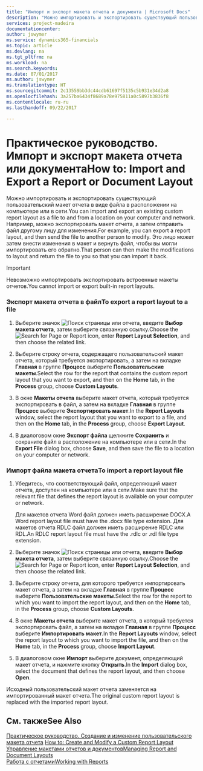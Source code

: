 ```yaml
---
title: "Импорт и экспорт макета отчета и документа | Microsoft Docs"
description: "Можно импортировать и экспортировать существующий пользовательский макет отчета в виде файла в расположении на компьютере или в сети."
services: project-madeira
documentationcenter: 
author: jswymer
ms.service: dynamics365-financials
ms.topic: article
ms.devlang: na
ms.tgt_pltfrm: na
ms.workload: na
ms.search.keywords: 
ms.date: 07/01/2017
ms.author: jswymer
ms.translationtype: HT
ms.sourcegitcommit: 2c13559bb3dc44cdb61697f5135c5b931e34d2a8
ms.openlocfilehash: 3a257ba6434f8689a78e975811a0c5897b3836f8
ms.contentlocale: ru-ru
ms.lasthandoff: 09/22/2017

---
```

# <a name="how-to-import-and-export-a-report-or-document-layout"></a><span data-ttu-id="ca4ed-103">Практическое руководство. Импорт и экспорт макета отчета или документа</span><span class="sxs-lookup"><span data-stu-id="ca4ed-103">How to: Import and Export a Report or Document Layout</span></span>
<span data-ttu-id="ca4ed-104">Можно импортировать и экспортировать существующий пользовательский макет отчета в виде файла в расположении на компьютере или в сети.</span><span class="sxs-lookup"><span data-stu-id="ca4ed-104">You can import and export an existing custom report layout as a file to and from a location on your computer and network.</span></span> <span data-ttu-id="ca4ed-105">Например, можно экспортировать макет отчета, а затем отправить файл другому лицу для изменения.</span><span class="sxs-lookup"><span data-stu-id="ca4ed-105">For example, you can export a report layout, and then send the file to another person to modify.</span></span> <span data-ttu-id="ca4ed-106">Это лицо может затем внести изменения в макет и вернуть файл, чтобы вы могли импортировать его обратно.</span><span class="sxs-lookup"><span data-stu-id="ca4ed-106">That person can then make the modifications to layout and return the file to you so that you can import it back.</span></span>  
  
> [!IMPORTANT]  
>  <span data-ttu-id="ca4ed-107">Невозможно импортировать экспортировать встроенные макеты отчетов.</span><span class="sxs-lookup"><span data-stu-id="ca4ed-107">You cannot import or export built-in report layouts.</span></span>  
  
### <a name="to-export-a-report-layout-to-a-file"></a><span data-ttu-id="ca4ed-108">Экспорт макета отчета в файл</span><span class="sxs-lookup"><span data-stu-id="ca4ed-108">To export a report layout to a file</span></span>  
  
1.  <span data-ttu-id="ca4ed-109">Выберите значок ![Поиск страницы или отчета](media/ui-search/search_small.png "Значок поиска страницы или отчета"), введите **Выбор макета отчета**, затем выберите связанную ссылку.</span><span class="sxs-lookup"><span data-stu-id="ca4ed-109">Choose the ![Search for Page or Report](media/ui-search/search_small.png "Search for Page or Report icon") icon, enter **Report Layout Selection**, and then choose the related link.</span></span>  
  
2.  <span data-ttu-id="ca4ed-110">Выберите строку отчета, содержащего пользовательский макет отчета, который требуется экспортировать, а затем на вкладке **Главная** в группе **Процесс** выберите **Пользовательские макеты**.</span><span class="sxs-lookup"><span data-stu-id="ca4ed-110">Select the row for the report that contains the custom report layout that you want to export, and then on the **Home** tab, in the **Process** group, choose **Custom Layouts**.</span></span>  
  
3.  <span data-ttu-id="ca4ed-111">В окне **Макеты отчета** выберите макет отчета, который требуется экспортировать в файл, а затем на вкладке **Главная** в группе **Процесс** выберите **Экспортировать макет**.</span><span class="sxs-lookup"><span data-stu-id="ca4ed-111">In the **Report Layouts** window, select the report layout that you want to export to a file, and then on the **Home** tab, in the **Process** group, choose **Export Layout**.</span></span>  
  
4.  <span data-ttu-id="ca4ed-112">В диалоговом окне **Экспорт файла** щелкните **Сохранить** и сохраните файл в расположение на компьютере или в сети.</span><span class="sxs-lookup"><span data-stu-id="ca4ed-112">In the **Export File** dialog box, choose **Save**, and then save the file to a location on your computer or network.</span></span>  
  
### <a name="to-import-a-report-layout-file"></a><span data-ttu-id="ca4ed-113">Импорт файла макета отчета</span><span class="sxs-lookup"><span data-stu-id="ca4ed-113">To import a report layout file</span></span>  
  
1.  <span data-ttu-id="ca4ed-114">Убедитесь, что соответствующий файл, определяющий макет отчета, доступен на компьютере или в сети.</span><span class="sxs-lookup"><span data-stu-id="ca4ed-114">Make sure that the relevant file that defines the report layout is available on your computer or network.</span></span>  
  
     <span data-ttu-id="ca4ed-115">Для макетов отчета Word файл должен иметь расширение DOCX.</span><span class="sxs-lookup"><span data-stu-id="ca4ed-115">A Word report layout file must have the .docx file type extension.</span></span> <span data-ttu-id="ca4ed-116">Для макетов отчета RDLC файл должен иметь расширение RDLC или RDL.</span><span class="sxs-lookup"><span data-stu-id="ca4ed-116">An RDLC report layout file must have the .rdlc or .rdl file type extension.</span></span>  
  
2.  <span data-ttu-id="ca4ed-117">Выберите значок ![Поиск страницы или отчета](media/ui-search/search_small.png "Значок поиска страницы или отчета"), введите **Выбор макета отчета**, затем выберите связанную ссылку.</span><span class="sxs-lookup"><span data-stu-id="ca4ed-117">Choose the ![Search for Page or Report](media/ui-search/search_small.png "Search for Page or Report icon") icon, enter **Report Layout Selection**, and then choose the related link.</span></span>  
  
3.  <span data-ttu-id="ca4ed-118">Выберите строку отчета, для которого требуется импортировать макет отчета, а затем на вкладке **Главная** в группе **Процесс** выберите **Пользовательские макеты**.</span><span class="sxs-lookup"><span data-stu-id="ca4ed-118">Select the row for the report to which you want to import the report layout, and then on the **Home** tab, in the **Process** group, choose **Custom Layouts**.</span></span>  
  
4.  <span data-ttu-id="ca4ed-119">В окне **Макеты отчета** выберите макет отчета, в который требуется экспортировать файл, а затем на вкладке **Главная** в группе **Процесс** выберите **Импортировать макет**.</span><span class="sxs-lookup"><span data-stu-id="ca4ed-119">In the **Report Layouts** window, select the report layout to which you want to import the file, and then on the **Home** tab, in the **Process** group, choose **Import Layout**.</span></span>  
  
5.  <span data-ttu-id="ca4ed-120">В диалоговом окне **Импорт** выберите документ, определяющий макет отчета, и нажмите кнопку **Открыть**.</span><span class="sxs-lookup"><span data-stu-id="ca4ed-120">In the **Import** dialog box, select the document that defines the report layout, and then choose **Open**.</span></span>  
  
 <span data-ttu-id="ca4ed-121">Исходный пользовательский макет отчета заменяется на импортированный макет отчета.</span><span class="sxs-lookup"><span data-stu-id="ca4ed-121">The original custom report layout is replaced with the imported report layout.</span></span>  
  
## <a name="see-also"></a><span data-ttu-id="ca4ed-122">См. также</span><span class="sxs-lookup"><span data-stu-id="ca4ed-122">See Also</span></span>  
 <span data-ttu-id="ca4ed-123">[Практическое руководство. Создание и изменение пользовательского макета отчета](ui-how-create-custom-report-layout.md) </span><span class="sxs-lookup"><span data-stu-id="ca4ed-123">[How to: Create and Modify a Custom Report Layout](ui-how-create-custom-report-layout.md) </span></span>  
 [<span data-ttu-id="ca4ed-124">Управление макетами отчетов и документов</span><span class="sxs-lookup"><span data-stu-id="ca4ed-124">Managing Report and Document Layouts</span></span>](ui-manage-report-layouts.md)  
 [<span data-ttu-id="ca4ed-125">Работа с отчетами</span><span class="sxs-lookup"><span data-stu-id="ca4ed-125">Working with Reports</span></span>](ui-work-report.md)    
